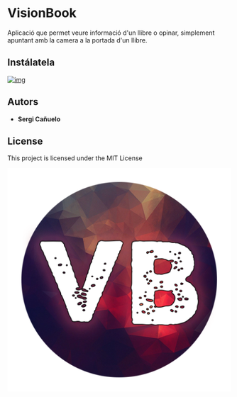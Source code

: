 # VisionBook

Aplicació que permet veure informació d'un llibre o opinar, simplement apuntant amb la camera a la portada d'un llibre.

## Instálatela
[![img](https://play.google.com/intl/en_us/badges/images/generic/en_badge_web_generic.png)](https://play.google.com/store/apps/details?id=com.visionbook.sergi.visionbook)

## Autors

* **Sergi Cañuelo**


## License

This project is licensed under the MIT License

![VisionBook](https://github.com/sergicx/VisionBook/blob/master/src/main/ic_launcher-web.png)
